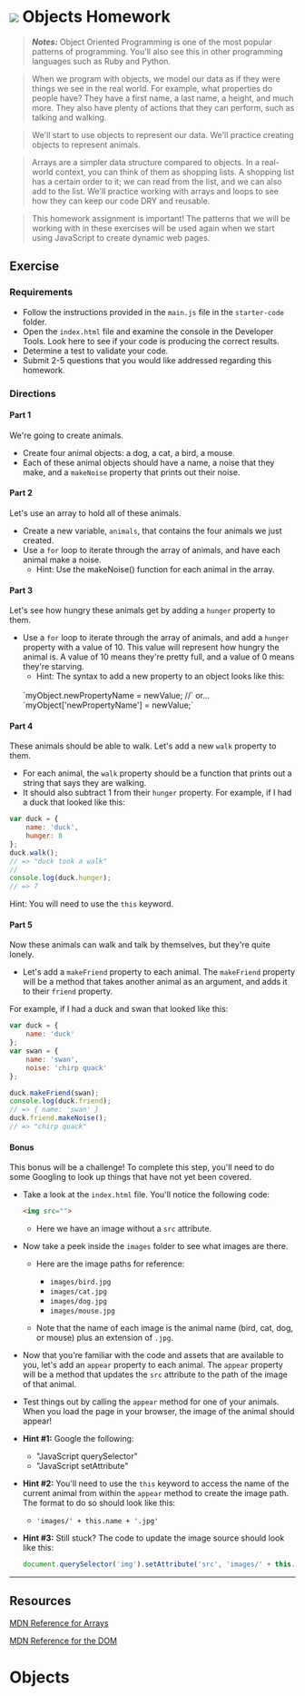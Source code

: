 # ![](https://ga-dash.s3.amazonaws.com/production/assets/logo-9f88ae6c9c3871690e33280fcf557f33.png) Objects Homework
>***Notes:*** Object Oriented Programming is one of the most popular patterns of programming. You'll also see this in other programming languages such as Ruby and Python.

> When we program with objects, we model our data as if they were things we see in the real world. For example, what properties do people have? They have a first name, a last name, a height, and much more. They also have plenty of actions that they can perform, such as talking and walking.

> We'll start to use objects to represent our data. We'll practice creating objects to represent animals.

> Arrays are a simpler data structure compared to objects. In a real-world context, you can think of them as shopping lists. A shopping list has a certain order to it; we can read from the list, and we can also add to the list. We'll practice working with arrays and loops to see how they can keep our code DRY and reusable.

> This homework assignment is important! The patterns that we will be working with in these exercises will be used again when we start using JavaScript to create dynamic web pages.

## Exercise

### Requirements
* Follow the instructions provided in the `main.js` file in the `starter-code` folder.
* Open the `index.html` file and examine the console in the Developer Tools. Look here to see if your code is producing the correct results.
* Determine a test to validate your code.
* Submit 2-5 questions that you would like addressed regarding this homework.

### Directions

#### Part 1
We're going to create animals.

* Create four animal objects: a dog, a cat, a bird, a mouse.
* Each of these animal objects should have a name, a noise that they make, and a `makeNoise` property that prints out their noise.

#### Part 2
Let's use an array to hold all of these animals.
* Create a new variable, `animals`, that contains the four animals we just created.
* Use a `for` loop to iterate through the array of animals, and have each animal make a noise.
  * Hint: Use the makeNoise() function for each animal in the array.

#### Part 3
Let's see how hungry these animals get by adding a `hunger` property to them.

- Use a `for` loop to iterate through the array of animals, and add a `hunger` property with a value of 10. This value will represent how hungry the animal is. A value of 10 means they're pretty full, and a value of 0 means they're starving.
	- Hint: The syntax to add a new property to an object looks like this:
  <br>
    `myObject.newPropertyName = newValue; //` or...
    <br>
	  `myObject['newPropertyName'] = newValue;`

#### Part 4
These animals should be able to walk. Let's add a new `walk` property to them.
* For each animal, the `walk` property should be a function that prints out a string that says they are walking.
* It should also subtract 1 from their `hunger` property.
For example, if I had a duck that looked like this:

``` javascript
var duck = {
	name: 'duck',
	hunger: 8
};
duck.walk();
// => "duck took a walk"
//
console.log(duck.hunger);
// => 7
```
  
  Hint: You will need to use the `this` keyword.
  
#### Part 5

Now these animals can walk and talk by themselves, but they're quite lonely.
* Let's add a `makeFriend` property to each animal. The `makeFriend` property will be a method that takes another animal as an argument, and adds it to their `friend` property.
	
For example, if I had a duck and swan that looked like this:
  
```javascript
var duck = {
	name: 'duck'
};
var swan = {
	name: 'swan',
	noise: 'chirp quack'
};

duck.makeFriend(swan);
console.log(duck.friend);
// => { name: 'swan' }
duck.friend.makeNoise();
// => "chirp quack"  
```

#### Bonus
This bonus will be a challenge! To complete this step, you'll need to do some Googling to look up things that have not yet been covered.

- Take a look at the `index.html` file. You'll notice the following code:

	```html
	<img src="">
	```

	- Here we have an image without a `src` attribute. 

- Now take a peek inside the `images` folder to see what images are there. 

	- Here are the image paths for reference:

		- `images/bird.jpg`
		- `images/cat.jpg`
		- `images/dog.jpg`
		- `images/mouse.jpg`

	- Note that the name of each image is the animal name (bird, cat, dog, or mouse) plus an extension of `.jpg`.

- Now that you're familiar with the code and assets that are available to you, let's add an `appear` property to each animal. The `appear` property will be a method that updates the `src` attribute to the path of the image of that animal.

- Test things out by calling the `appear` method for one of your animals. When you load the page in your browser, the image of the animal should appear!

- **Hint #1:** Google the following:
	- "JavaScript querySelector"
	- "JavaScript setAttribute"

- **Hint #2:** You'll need to use the `this` keyword to access the name of the current animal from within the `appear` method to create the image path. The format to do so should look like this:

	- `'images/' + this.name + '.jpg'`

- **Hint #3:** Still stuck? The code to update the image source should look like this:

	```js
	document.querySelector('img').setAttribute('src', 'images/' + this.name + '.jpg');
	```
	

---

## Resources
[MDN Reference for Arrays](https://developer.mozilla.org/en-US/docs/Web/JavaScript/Reference/Global_Objects/Array)

[MDN Reference for the DOM](https://developer.mozilla.org/en-US/docs/Web/API/Document_Object_Model)
# Objects
